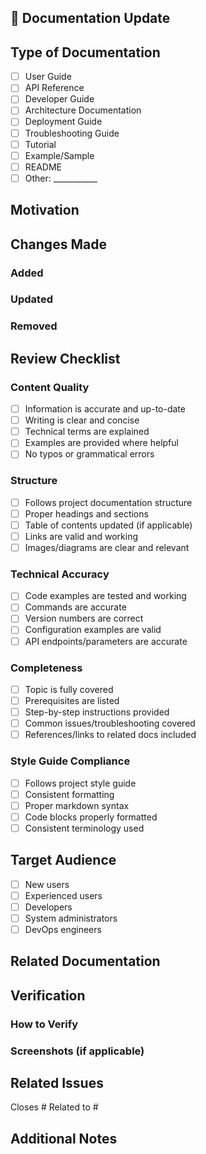 ## 📝 Documentation Update

<!-- Describe what documentation is being added or updated -->

## Type of Documentation

- [ ] User Guide
- [ ] API Reference
- [ ] Developer Guide
- [ ] Architecture Documentation
- [ ] Deployment Guide
- [ ] Troubleshooting Guide
- [ ] Tutorial
- [ ] Example/Sample
- [ ] README
- [ ] Other: ___________

## Motivation

<!-- Why is this documentation needed? What gap does it fill? -->

## Changes Made

### Added
<!-- List new documentation added -->

### Updated
<!-- List existing documentation updated -->

### Removed
<!-- List any documentation removed -->

## Review Checklist

### Content Quality
- [ ] Information is accurate and up-to-date
- [ ] Writing is clear and concise
- [ ] Technical terms are explained
- [ ] Examples are provided where helpful
- [ ] No typos or grammatical errors

### Structure
- [ ] Follows project documentation structure
- [ ] Proper headings and sections
- [ ] Table of contents updated (if applicable)
- [ ] Links are valid and working
- [ ] Images/diagrams are clear and relevant

### Technical Accuracy
- [ ] Code examples are tested and working
- [ ] Commands are accurate
- [ ] Version numbers are correct
- [ ] Configuration examples are valid
- [ ] API endpoints/parameters are accurate

### Completeness
- [ ] Topic is fully covered
- [ ] Prerequisites are listed
- [ ] Step-by-step instructions provided
- [ ] Common issues/troubleshooting covered
- [ ] References/links to related docs included

### Style Guide Compliance
- [ ] Follows project style guide
- [ ] Consistent formatting
- [ ] Proper markdown syntax
- [ ] Code blocks properly formatted
- [ ] Consistent terminology used

## Target Audience

<!-- Who is this documentation for? -->

- [ ] New users
- [ ] Experienced users
- [ ] Developers
- [ ] System administrators
- [ ] DevOps engineers

## Related Documentation

<!-- Link to related documentation that might need updates -->

## Verification

### How to Verify
<!-- How can reviewers verify the documentation accuracy? -->

### Screenshots (if applicable)
<!-- Add screenshots for UI documentation -->

## Related Issues

Closes #
Related to #

## Additional Notes

<!-- Any additional context for reviewers -->
